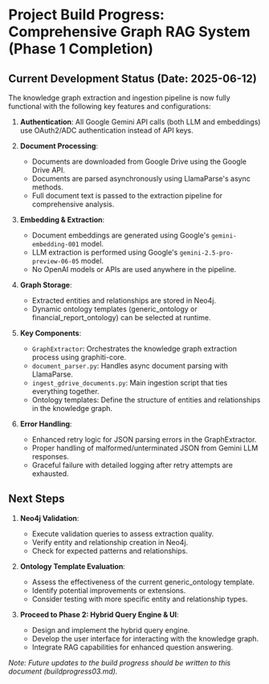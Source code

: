 # Project Build Progress: Comprehensive Graph RAG System (Phase 1 Completion)

## Current Development Status (Date: 2025-06-12)

The knowledge graph extraction and ingestion pipeline is now fully functional with the following key features and configurations:

1. **Authentication**: All Google Gemini API calls (both LLM and embeddings) use OAuth2/ADC authentication instead of API keys.

2. **Document Processing**:
   - Documents are downloaded from Google Drive using the Google Drive API.
   - Documents are parsed asynchronously using LlamaParse's async methods.
   - Full document text is passed to the extraction pipeline for comprehensive analysis.

3. **Embedding & Extraction**:
   - Document embeddings are generated using Google's `gemini-embedding-001` model.
   - LLM extraction is performed using Google's `gemini-2.5-pro-preview-06-05` model.
   - No OpenAI models or APIs are used anywhere in the pipeline.

4. **Graph Storage**:
   - Extracted entities and relationships are stored in Neo4j.
   - Dynamic ontology templates (generic_ontology or financial_report_ontology) can be selected at runtime.

5. **Key Components**:
   - `GraphExtractor`: Orchestrates the knowledge graph extraction process using graphiti-core.
   - `document_parser.py`: Handles async document parsing with LlamaParse.
   - `ingest_gdrive_documents.py`: Main ingestion script that ties everything together.
   - Ontology templates: Define the structure of entities and relationships in the knowledge graph.

6. **Error Handling**:
   - Enhanced retry logic for JSON parsing errors in the GraphExtractor.
   - Proper handling of malformed/unterminated JSON from Gemini LLM responses.
   - Graceful failure with detailed logging after retry attempts are exhausted.

## Next Steps

1. **Neo4j Validation**:
   - Execute validation queries to assess extraction quality.
   - Verify entity and relationship creation in Neo4j.
   - Check for expected patterns and relationships.

2. **Ontology Template Evaluation**:
   - Assess the effectiveness of the current generic_ontology template.
   - Identify potential improvements or extensions.
   - Consider testing with more specific entity and relationship types.

3. **Proceed to Phase 2: Hybrid Query Engine & UI**:
   - Design and implement the hybrid query engine.
   - Develop the user interface for interacting with the knowledge graph.
   - Integrate RAG capabilities for enhanced question answering.

*Note: Future updates to the build progress should be written to this document (buildprogress03.md).*

